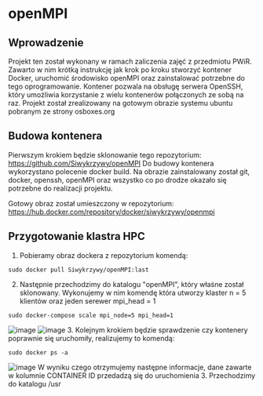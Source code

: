 # openMPI
## Wprowadzenie
Projekt ten został wykonany w ramach zaliczenia zajęć z przedmiotu PWiR. Zawarto w nim krótką instrukcję jak krok po kroku stworzyć kontener Docker, uruchomić środowisko openMPI oraz zainstalować potrzebne do tego oprogramowanie. Kontener pozwala na obsługę serwera OpenSSH, który umożliwia korzystanie z wielu kontenerów połączonych ze sobą na raz. Projekt został zrealizowany na gotowym obrazie systemu ubuntu pobranym ze strony osboxes.org

## Budowa kontenera
Pierwszym krokiem będzie sklonowanie tego repozytorium: https://github.com/Siwykrzywy/openMPI
Do budowy kontenera wykorzystano polecenie docker build. Na obrazie zainstalowany został git, docker, openssh, openMPI oraz wszystko co po drodze okazało się potrzebne do realizacji projektu.

Gotowy obraz został umieszczony w repozytorium: https://hub.docker.com/repository/docker/siwykrzywy/openmpi

## Przygotowanie klastra HPC
1. Pobieramy obraz dockera z repozytorium komendą:
```
sudo docker pull Siwykrzywy/openMPI:last
```
2. Następnie przechodzimy do katalogu "openMPI", który właśne został sklonowany.
Wykonujemy w nim komendę która utworzy klaster n = 5 klientów oraz jeden serewer mpi_head = 1
```
sudo docker-compose scale mpi_node=5 mpi_head=1
```
![image](https://user-images.githubusercontent.com/28909864/107068201-9b411100-67e0-11eb-91ae-bf5c182c2289.png)
![image](https://user-images.githubusercontent.com/28909864/107068486-fe32a800-67e0-11eb-9a6d-d335bf30216d.png)
3. Kolejnym krokiem będzie sprawdzenie czy kontenery poprawnie się uruchomiły, realizujemy to komendą:
```
sudo docker ps -a
```
![image](https://github.com/Siwykrzywy/openMPI/issues/3#issue-802351527)
W wyniku czego otrzymujemy następne informacje, dane zawarte w kolumnie CONTAINER ID przedadzą się do uruchomienia
3. Przechodzimy do katalogu /usr

